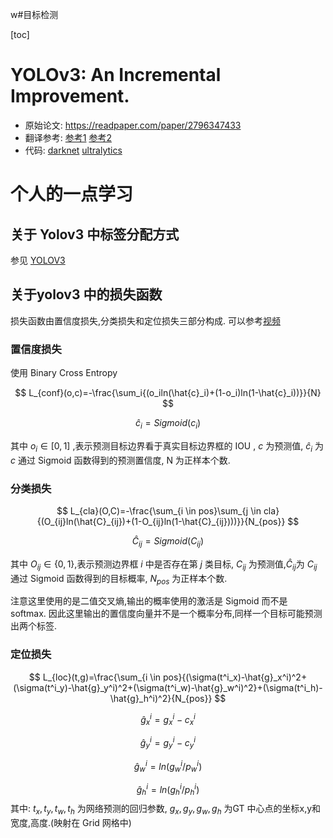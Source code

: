  w#目标检测 

[toc]

# YOLOv3: An Incremental Improvement.
- 原始论文: <https://readpaper.com/paper/2796347433>
- 翻译参考: [参考1](https://zhuanlan.zhihu.com/p/37201615)  [参考2](https://zhuanlan.zhihu.com/p/37201615)
- 代码: [darknet](https://github.com/pjreddie/darknet)  [ultralytics](https://github.com/ultralytics/yolov5)

# 个人的一点学习
## 关于 Yolov3 中标签分配方式
参见 [YOLOV3](../../DL_knowlege/关于目标检测中的正负标签分类策略.md#YOLOV3)

## 关于yolov3 中的损失函数
损失函数由置信度损失,分类损失和定位损失三部分构成. 可以参考[视频](https://www.bilibili.com/video/BV1yi4y1g7ro?p=3&t=1554.6)

### 置信度损失
使用 Binary Cross Entropy

$$
L_{conf}(o,c)=-\frac{\sum_i{(o_iln(\hat{c}_i)+(1-o_i)ln(1-\hat{c}_i))}}{N}
$$


$$
\hat{c}_i=Sigmoid(c_i)
$$

其中 $o_i \in [0,1]$ ,表示预测目标边界看于真实目标边界框的 IOU , $c$ 为预测值, $\hat{c}_i$ 为 $c$  通过 Sigmoid 函数得到的预测置信度, N 为正样本个数.

### 分类损失

$$
L_{cla}(O,C)=-\frac{\sum_{i \in pos}\sum_{j \in cla}{(O_{ij}ln(\hat{C}_{ij})+(1-O_{ij}ln(1-\hat{C}_{ij})))}}{N_{pos}}
$$

$$
\hat{C}_{ij}=Sigmoid(C_{ij})
$$

其中 $O_{ij} \in \{0,1\}$,表示预测边界框 $i$ 中是否存在第 $j$ 类目标, $C_{ij}$ 为预测值,$\hat{C}_{ij}$为 $C_{ij}$ 通过 Sigmoid 函数得到的目标概率, $N_{pos}$ 为正样本个数.

注意这里使用的是二值交叉熵,输出的概率使用的激活是 Sigmoid 而不是 softmax. 因此这里输出的置信度向量并不是一个概率分布,同样一个目标可能预测出两个标签.

### 定位损失
$$
L_{loc}(t,g)=\frac{\sum_{i \in pos}{(\sigma(t^i_x)-\hat{g}_x^i)^2+(\sigma(t^i_y)-\hat{g}_y^i)^2+(\sigma(t^i_w)-\hat{g}_w^i)^2}+(\sigma(t^i_h)-\hat{g}_h^i)^2}{N_{pos}}
$$

$$
\hat{g}^i_x=g^i_x-c^i_x
$$

$$
\hat{g}^i_y=g^i_y-c^i_y
$$

$$
\hat{g}^i_w=ln(g^i_w/p^i_w)
$$

$$
\hat{g}^i_h=ln(g^i_h/p^i_h)
$$
其中: $t_x,t_y,t_w,t_h$ 为网络预测的回归参数, $g_x,g_y,g_w,g_h$ 为GT 中心点的坐标x,y和宽度,高度.(映射在 Grid 网格中)